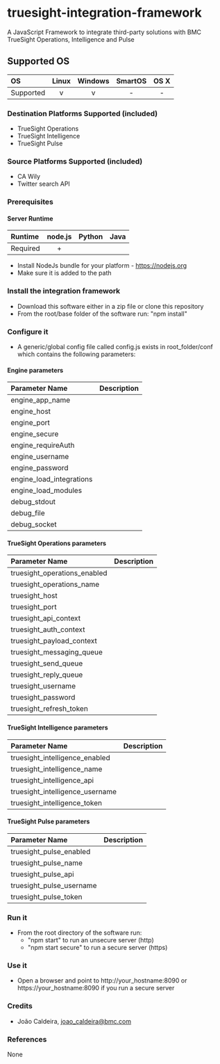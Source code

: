 # truesight-integration-framework
A JavaScript Framework to integrate third-party solutions with BMC TrueSight Operations, Intelligence and Pulse

## Supported OS

|     OS    | Linux | Windows | SmartOS | OS X |
|:----------|:-----:|:-------:|:-------:|:----:|
| Supported |   v   |    v    |    -    |  -   |

### Destination Platforms Supported (included)
 - TrueSight Operations
 - TrueSight Intelligence
 - TrueSight Pulse
 
### Source Platforms Supported (included)
 - CA Wily
 - Twitter search API

### Prerequisites
 
#### Server Runtime

|  Runtime | node.js | Python | Java |
|:---------|:-------:|:------:|:----:|
| Required |    +    |        |      |

- Install NodeJs bundle for your platform - https://nodejs.org
- Make sure it is added to the path


### Install the integration framework

- Download this software either in a zip file or clone this repository
- From the root/base folder of the software run: "npm install"


### Configure it

- A generic/global config file called config.js exists in root_folder/conf which contains the following parameters:

#### Engine parameters

|Parameter Name           |Description                                         |
|:------------------------|:---------------------------------------------------|		
|engine_app_name          ||
|engine_host              ||
|engine_port              ||
|engine_secure            ||
|engine_requireAuth       ||
|engine_username          ||
|engine_password          ||
|engine_load_integrations ||
|engine_load_modules      ||
|debug_stdout             ||
|debug_file               ||
|debug_socket             ||

#### TrueSight Operations parameters

|Parameter Name               |Description                                         |
|:----------------------------|:---------------------------------------------------|		
|truesight_operations_enabled |													   |
|truesight_operations_name    |													   |
|truesight_host               |													   |
|truesight_port               |													   |
|truesight_api_context        |													   |
|truesight_auth_context       |													   |
|truesight_payload_context    |													   |
|truesight_messaging_queue    |													   |
|truesight_send_queue         |													   |
|truesight_reply_queue        |													   |
|truesight_username           |													   |
|truesight_password           |													   |
|truesight_refresh_token      |													   |
		
		
#### TrueSight Intelligence parameters

|Parameter Name                   |Description                                         |
|:--------------------------------|:---------------------------------------------------|		
|truesight_intelligence_enabled   ||
|truesight_intelligence_name      ||
|truesight_intelligence_api       ||
|truesight_intelligence_username  ||
|truesight_intelligence_token     ||

		
#### TrueSight Pulse parameters

|Parameter Name            |Description                                         |
|:-------------------------|:---------------------------------------------------|		
|truesight_pulse_enabled   ||
|truesight_pulse_name      ||
|truesight_pulse_api       ||
|truesight_pulse_username  ||
|truesight_pulse_token     ||


### Run it

- From the root directory of the software run:
   - "npm start" to run an unsecure server (http)
   - "npm start secure" to run a secure server (https)

### Use it

- Open a browser and point to http://your_hostname:8090 or https://your_hostname:8090 if you run a secure server


### Credits
 - João Caldeira, joao_caldeira@bmc.com
 
 
### References

None
